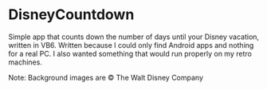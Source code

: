 # DisneyCountdown
Simple app that counts down the number of days until your Disney vacation, written in VB6. Written because I could only find Android apps and nothing for a real PC. I also wanted something that would run properly on my retro machines.

Note: Background images are © The Walt Disney Company
